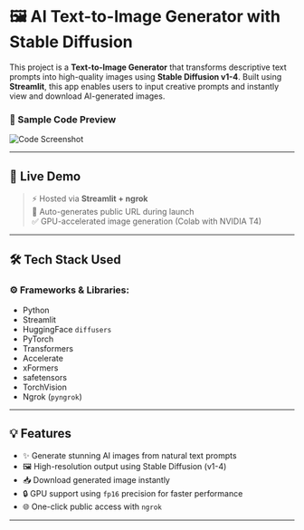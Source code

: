 # 🖼️ AI Text-to-Image Generator with Stable Diffusion

This project is a **Text-to-Image Generator** that transforms descriptive text prompts into high-quality images using **Stable Diffusion v1-4**. Built using **Streamlit**, this app enables users to input creative prompts and instantly view and download AI-generated images.

### 🧾 Sample Code Preview
![Code Screenshot](<img width="570" height="840" alt="Screenshot 2025-07-24 183312" src="https://github.com/user-attachments/assets/32c6cda9-bf9b-463d-bf9a-b3663b2e45c9" />
)

---

## 🚀 Live Demo

> ⚡ Hosted via **Streamlit + ngrok**  
> 📎 Auto-generates public URL during launch  
> ✅ GPU-accelerated image generation (Colab with NVIDIA T4)

---

## 🛠️ Tech Stack Used

### ⚙️ Frameworks & Libraries:
- Python
- Streamlit
- HuggingFace `diffusers`
- PyTorch
- Transformers
- Accelerate
- xFormers
- safetensors
- TorchVision
- Ngrok (`pyngrok`)

---

## 💡 Features

- ✨ Generate stunning AI images from natural text prompts
- 🖼️ High-resolution output using Stable Diffusion (v1-4)
- 📥 Download generated image instantly
- 🔒 GPU support using `fp16` precision for faster performance
- 🌐 One-click public access with `ngrok`

---
